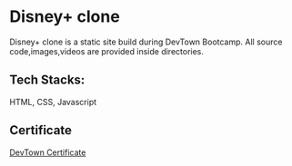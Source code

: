 # Disney+ clone
Disney+ clone is a static site build during DevTown Bootcamp. All source code,images,videos are provided inside directories.

## Tech Stacks:
HTML,
CSS,
Javascript

## Certificate
[DevTown Certificate](https://github.com/Mr-yatish419/CodeSandbox-repo/files/12242996/Microsoft.Certificate.pdf)

